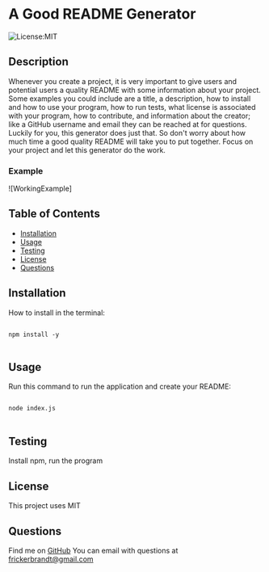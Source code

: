 
# A Good README Generator

![License:MIT](https://img.shields.io/badge/license-MIT-blue)

## Description

 Whenever you create a project, it is very important to give users and potential users a quality README with some information about your project. Some examples you could include are a title, a description, how to install and how to use your program, how to run tests, what license is associated with your program, how to contribute, and information about the creator; like a GitHub username and email they can be reached at for questions. Luckily for you, this generator does just that. So don't worry about how much time a good quality README will take you to put together. Focus on your project and let this generator do the work.

 ### Example

 ![WorkingExample]

 ## Table of Contents
 
 - [Installation](#installation)
 - [Usage](#usage)
 - [Testing](#test)
 - [License](#license)
 - [Questions](#questions)


## Installation 

How to install in the terminal:

<pre>
<code>
npm install -y
</code>
</pre>

## Usage

Run this command to run the application and create your README:

<pre>
<code>
node index.js
</code>
</pre>

## Testing 

Install npm, run the program

## License

This project uses MIT
            
## Questions
Find me on [GitHub](https://github.com/brandt-fricker)
You can email with questions at [frickerbrandt@gmail.com](mailto:frickerbrandt@gmail.com) 